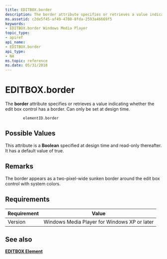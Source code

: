 ```yaml
---
title: EDITBOX.border
description: The border attribute specifies or retrieves a value indicating whether the edit box control has a border. Can only be set at design time.
ms.assetid: c2de5f45-af49-4780-8fda-2593a46669f5
keywords:
- EDITBOX.border Windows Media Player
topic_type:
- apiref
api_name:
- EDITBOX.border
api_type:
- NA
ms.topic: reference
ms.date: 05/31/2018
---
```


# EDITBOX.border

The **border** attribute specifies or retrieves a value indicating whether the edit box control has a border. Can only be set at design time.

``` syntax
        elementID.border
```

## Possible Values

This attribute is a **Boolean** specified at design time and read-only thereafter. It has a default value of true.

## Remarks

The border appears as a two-pixel-wide sunken border around the edit box control with system colors.

## Requirements



| Requirement | Value |
|--------------------|---------------------------------------------------------|
| Version<br/> | Windows Media Player for Windows XP or later<br/> |



## See also

<dl> <dt>

[**EDITBOX Element**](editbox-element.md)
</dt> </dl>

 

 





